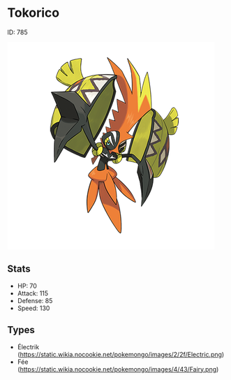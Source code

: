 # Tokorico


ID: 785

![](https://raw.githubusercontent.com/PokeAPI/sprites/master/sprites/pokemon/other/official-artwork/785.png "Tokorico")

## Stats


 - HP: 70
 - Attack: 115
 - Defense: 85
 - Speed: 130

## Types


 - Électrik (https://static.wikia.nocookie.net/pokemongo/images/2/2f/Electric.png)
 - Fée (https://static.wikia.nocookie.net/pokemongo/images/4/43/Fairy.png)
